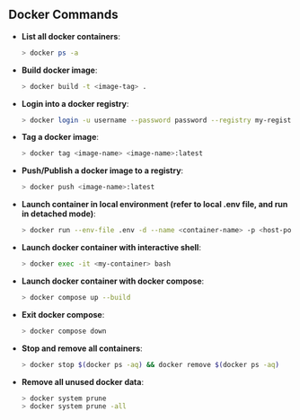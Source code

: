 ## Docker Commands

- **List all docker containers**:
  ```bash
  > docker ps -a
  ```
- **Build docker image**:
  ```bash
  > docker build -t <image-tag> .
  ```
- **Login into a docker registry**:
  ```bash
  > docker login -u username --password password --registry my-registry.example.com
  ```
- **Tag a docker image**:
  ```bash
  > docker tag <image-name> <image-name>:latest
  ```
- **Push/Publish a docker image to a registry**:
  ```bash 
  > docker push <image-name>:latest
  ```
- **Launch container in local environment (refer to local .env file, and run in detached mode)**:
  ```bash
  > docker run --env-file .env -d --name <container-name> -p <host-port-number>:<container-port-number> <image-name>
  ```
- **Launch docker container with interactive shell**:
  ```bash
  > docker exec -it <my-container> bash
  ```
- **Launch docker container with docker compose**:
  ```bash
  > docker compose up --build
  ```
- **Exit docker compose**:
  ```bash
  > docker compose down
  ```
- **Stop and remove all containers**:
  ```bash
  > docker stop $(docker ps -aq) && docker remove $(docker ps -aq)
  ```
- **Remove all unused docker data**:
  ```bash
  > docker system prune
  > docker system prune -all
  ```

